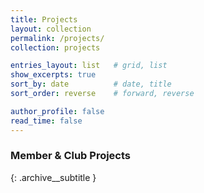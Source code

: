 ```yaml
---
title: Projects
layout: collection
permalink: /projects/
collection: projects

entries_layout: list   # grid, list
show_excerpts: true
sort_by: date          # date, title
sort_order: reverse    # forward, reverse

author_profile: false
read_time: false
---
```


### Member & Club Projects
{: .archive__subtitle }

